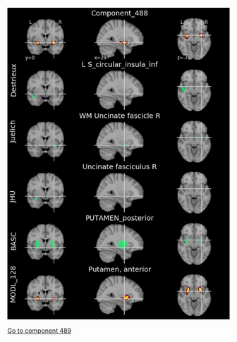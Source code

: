 


![488](preliminary/488.jpg "Component 488")

[Go to component 489](https://parietal-inria.github.io/MODL_atlas/1024/489 "Component 489")